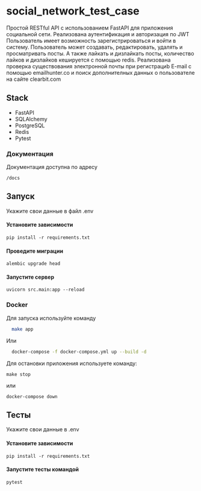 # social_network_test_case
Простой RESTful API с использованием FastAPI для приложения социальной сети.
Реализована аутентификация и авторизация по JWT
Пользователь имеет возможность зарегистрироваться и войти в систему.
Пользователь может создавать, редактировать, удалять и просматривать посты.
А также лайкать и дизлайкать посты, количество лайков и дизлайков кешируется с помощью redis.
Реализована проверка существования электронной почты при регистрациb E-mail с помощью  emailhunter.co и поиск дополнителных данных о пользователе на сайте clearbit.com
## Stack
- FastAPI
- SQLAlchemy
- PostgreSQL
- Redis
- Pytest



### Документация
Документация доступна по адресу
```
/docs
```

## Запуск
Укажите свои данные в файл .env

#### Установите зависимости
```
pip install -r requirements.txt
```

#### Проведите миграции
```
alembic upgrade head
```
#### Запустите сервер
```
uvicorn src.main:app --reload 
```

### Docker
Для запуска используйте команду
```bash
  make app
```
Или
```bash
  docker-compose -f docker-compose.yml up --build -d
```
Для остановки приложения используете команду:
```
make stop
```
или 
```
docker-compose down
```

## Тесты
Укажите свои данные в .env
#### Установите зависимости
```
pip install -r requirements.txt
```

#### Запустите тесты командой 
```
pytest
```
